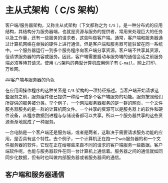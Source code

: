 # 主从式架构（ C/S 架构）

客户端/服务器架构，又称主从式架构（下文都称之为 `C/S` ）。是一种分布式的应用结构，其结构分为服务器端，也就是资源与服务的提供者，常用来处理巨大的任务以及工作量，还有一些服务的请求者，这些叫做客户端。通常，客户端和服务器通过计算机网络在单独的硬件上进行通信，但是客户端和服务器可能驻留在同一系统中。一个服务器运行一到多个服务程序向客户端分享资源。客户端不共享其资源，但请求服务器的内容或服务。因此，客户端需要启动与服务端的通信会话之前服务端必须等待其请求。使用 `C/S`架构的典型计算机应用例子有 `E-mail`，网上打印，万维网。

##客户端与服务器的角色

在应用间操作程序的这种关系是 `C/S` 架构的一项特征描述。当客户端开始请求这些服务之前，服务组件便已提供一种给一或多个客户端服务的功能。服务按照他们所提供的服务被分类。举个例子，一个网站服务器服务的是一群的网页，一个文件服务器服务的是一群的计算机网文件。一个共享的资源可以是服务器上的软件和硬件设备，从程序数据到进程与存储设备都可以共享。所以一个服务器共享的这些资源渐渐地就成了一种服务。

一台电脑是一个客户端还是服务端，或者是两者，这取决于需要请求服务功能的应用，是否具有这个特性。去个例子，一个计算机正在跑一个`web`服务器的和一个文件服务器的软件，它现在正在给哪些来自不同的请求的客户端服务一些数据。客户端软件呢，也能与服务器软件在同一台计算机上通信着。服务器之间的通信就如同同步化数据，但有时也叫做内部服务器或者服务器间的通信。

## 客户端和服务器通信


